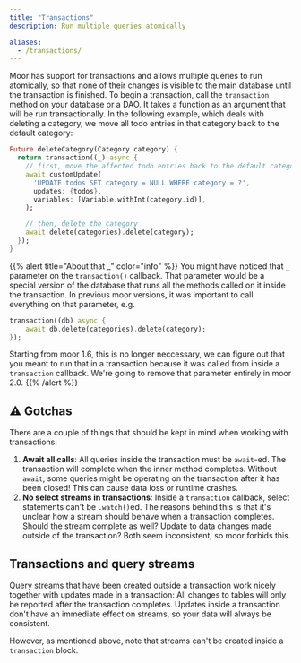 ```yaml
---
title: "Transactions"
description: Run multiple queries atomically

aliases:
  - /transactions/ 
---
```


Moor has support for transactions and allows multiple queries to run atomically,
so that none of their changes is visible to the main database until the transaction
is finished.
To begin a transaction, call the `transaction` method on your database or a DAO.
It takes a function as an argument that will be run transactionally. In the
following example, which deals with deleting a category, we move all todo entries
in that category back to the default category:
```dart
Future deleteCategory(Category category) {
  return transaction((_) async {
    // first, move the affected todo entries back to the default category
    await customUpdate(
      'UPDATE todos SET category = NULL WHERE category = ?',
      updates: {todos},
      variables: [Variable.withInt(category.id)],
    );

    // then, delete the category
    await delete(categories).delete(category);
  });
}
```

{{% alert title="About that _" color="info" %}}
You might have noticed that `_` parameter on the `transaction()` callback. That parameter would
be a special version of the database that runs all the methods called on it inside the transaction.
In previous moor versions, it was important to call everything on that parameter, e.g.
```dart
transaction((db) async {
    await db.delete(categories).delete(category);
});
```
Starting from moor 1.6, this is no longer neccessary, we can figure out that you meant to run that
in a transaction because it was called from inside a `transaction` callback. We're going to remove
that parameter entirely in moor 2.0.
{{% /alert %}}

## ⚠️ Gotchas
There are a couple of things that should be kept in mind when working with transactions:
1. __Await all calls__: All queries inside the transaction must be `await`-ed. The transaction
  will complete when the inner method completes. Without `await`, some queries might be operating
  on the transaction after it has been closed! This can cause data loss or runtime crashes.
2. __No select streams in transactions__: Inside a `transaction` callback, select statements can't
be `.watch()`ed. The reasons behind this is that it's unclear how a stream should behave when a
transaction completes. Should the stream complete as well? Update to data changes made outside of the
transaction? Both seem inconsistent, so moor forbids this.

## Transactions and query streams
Query streams that have been created outside a transaction work nicely together with
updates made in a transaction: All changes to tables will only be reported after the
transaction completes. Updates inside a transaction don't have an immediate effect on
streams, so your data will always be consistent.

However, as mentioned above, note that streams can't be created inside a `transaction` block.